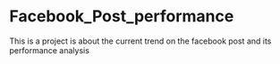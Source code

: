 # Facebook_Post_performance
This is a project is about the current trend on the facebook post and its performance analysis

